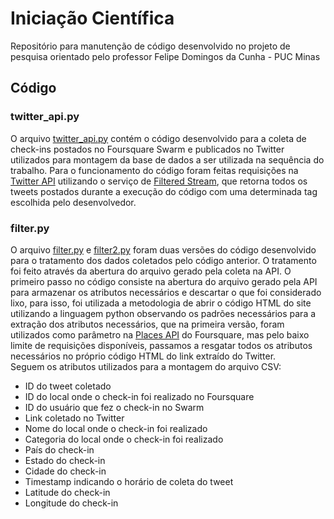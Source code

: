 # Iniciação Científica
Repositório para manutenção de código desenvolvido no projeto de pesquisa orientado pelo professor Felipe Domingos da Cunha - PUC Minas

## Código
### twitter_api.py
O arquivo [twitter_api.py](IC/twitter_api.py)  contém o código desenvolvido para a coleta de check-ins postados no Foursquare Swarm e publicados 
no Twitter utilizados para montagem da base de dados a ser utilizada na sequência do trabalho. Para o funcionamento do código foram feitas requisições
na [Twitter API](https://developer.twitter.com/en) utilizando o serviço de [Filtered Stream](https://developer.twitter.com/en/docs/twitter-api/tweets/filtered-stream/introduction), que retorna todos os tweets postados durante a execução do código com uma determinada tag
escolhida pelo desenvolvedor.

### filter.py
O arquivo [filter.py](IC/tfilter.py) e [filter2.py](IC/filter2.py) foram duas versões do código desenvolvido para o tratamento dos dados coletados pelo código anterior. O tratamento foi
feito através da abertura do arquivo gerado pela coleta na API. O primeiro passo no código consiste na abertura do arquivo gerado pela API para armazenar
os atributos necessários e descartar o que foi considerado lixo, para isso, foi utilizada a metodologia de abrir o código HTML do site utilizando a linguagem
python observando os padrões necessários para a extração dos atributos necessários, que na primeira versão, foram utilizados como parâmetro na 
[Places API](https://developer.foursquare.com/docs/places-api-overview) do Foursquare, mas pelo baixo limite de requisições disponíveis, passamos a resgatar todos
os atributos necessários no próprio código HTML do link extraído do Twitter. <br>
Seguem os atributos utilizados para a montagem do arquivo CSV:

<ul>
  <li>ID do tweet coletado</li>  
  <li>ID do local onde o check-in foi realizado no Foursquare</li>  
  <li>ID do usuário que fez o check-in no Swarm</li>  
  <li>Link coletado no Twitter</li>  
  <li>Nome do local onde o check-in foi realizado</li>  
  <li>Categoria do local onde o check-in foi realizado</li>  
  <li>País do check-in</li>  
  <li>Estado do check-in</li>
  <li>Cidade do check-in</li>  
  <li>Timestamp indicando o horário de coleta do tweet</li> 
  <li>Latitude do check-in</li> 
  <li>Longitude do check-in</li>  
</ul>
